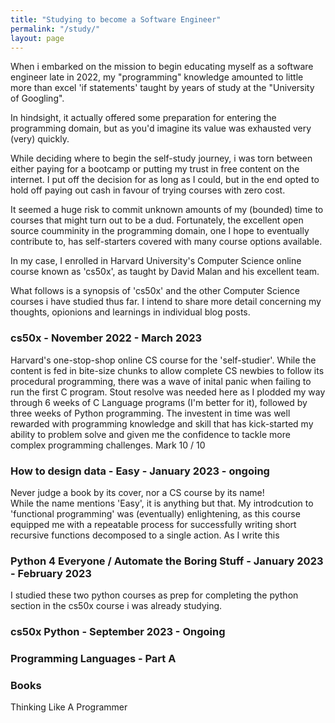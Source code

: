 ```yaml
---
title: "Studying to become a Software Engineer"
permalink: "/study/"
layout: page
---
```


When i embarked on the mission to begin educating myself as a software engineer late in 2022, my "programming" knowledge amounted to little more than excel 'if statements' taught by years of study at the "University of Googling".  

In hindsight, it actually offered some preparation for entering the programming domain, but as you'd imagine its value was exhausted very (very) quickly.

While deciding where to begin the self-study journey, i was torn between either paying for a bootcamp or putting my trust in free content on the internet.  I put off the decision for as long as I could, but in the end opted to hold off paying out cash in favour of trying courses with zero cost.  

It seemed a huge risk to commit unknown amounts of my (bounded) time to courses that might turn out to be a dud.  Fortunately, the excellent open source coumminity in the programming domain, one I hope to eventually contribute to,  has self-starters covered with many course options available.

In my case, I enrolled in Harvard University's Computer Science online course known as 'cs50x', as taught by David Malan and his excellent team.

What follows is a synopsis of 'cs50x' and the other Computer Science courses i have studied thus far.  I intend to share more detail concerning my thoughts, opionions and learnings in individual blog posts.


### cs50x - November 2022 - March 2023

Harvard's one-stop-shop online CS course for the 'self-studier'. While the content is fed in bite-size chunks to allow complete CS newbies to follow its procedural programming, there was a wave of inital panic when failing to run the first C program.  Stout resolve was needed here as I plodded my way through 6 weeks of C Language programs (I'm better for it), followed by three weeks of Python programming.  The investent in time was well rewarded with programming knowledge and skill that has kick-started my ability to problem solve and given me the confidence to tackle more complex programming challenges.
Mark 10 / 10

### How to design data - Easy - January 2023 - ongoing
Never judge a book by its cover, nor a CS course by its name!   
While the name mentions 'Easy', it is anything but that.  My introdcution to 'functional programming' was (eventually) enlightening, as this course equipped me with a repeatable process for  successfully writing short recursive functions decomposed to a single action.  As I write this


### Python 4 Everyone / Automate the Boring Stuff - January 2023 - February 2023
I studied these two python courses as prep for completing the python section in the cs50x course i was already studying.  

### cs50x Python - September 2023 - Ongoing

### Programming Languages - Part A 


### Books

Thinking Like A Programmer

